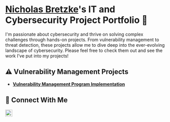 # <a href="https://www.linkedin.com/in/nicholas-bretzke-931735164/">Nicholas Bretzke</a>'s IT and Cybersecurity Project Portfolio 🔐

I'm passionate about cybersecurity and thrive on solving complex challenges through hands-on projects. From vulnerability management to threat detection, these projects allow me to dive deep into the ever-evolving landscape of cybersecurity. Please feel free to check them out and see the work I’ve put into my projects!


## ⚠️ Vulnerability Management Projects

- **[Vulnerability Management Program Implementation](https://github.com/joshcybertest/vulnerability-management-program)**


## 🤳 Connect With Me

[<img align="left" alt="___________ | LinkedIn" width="22px" src="https://cdn.jsdelivr.net/npm/simple-icons@v3/icons/linkedin.svg" />][linkedin]


[linkedin]: https://linkedin.com/in/nicholas-bretzke-931735164/

<!--
<img width="35" alt="image" src="https://github.com/user-attachments/assets/2f41c7cd-5ea8-4475-b451-a37161b6c3fb"> 
<img width="35" alt="image" src="https://github.com/user-attachments/assets/77649969-9910-4994-8b96-74a116cfb2a8">
-->
